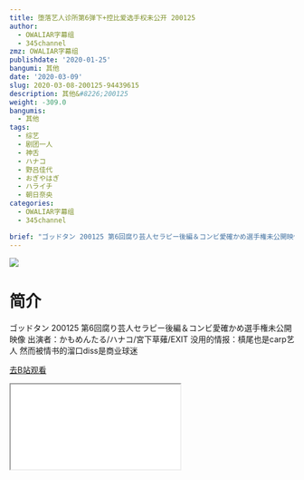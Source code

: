 ```yaml
---
title: 堕落艺人诊所第6弹下+控比爱选手权未公开 200125
author:
  - OWALIAR字幕组
  - 345channel
zmz: OWALIAR字幕组
publishdate: '2020-01-25'
bangumi: 其他
date: '2020-03-09'
slug: 2020-03-08-200125-94439615
description: 其他&#8226;200125
weight: -309.0
bangumis:
  - 其他
tags:
  - 综艺
  - 剧团一人
  - 神舌
  - ハナコ
  - 野吕佳代
  - おぎやはぎ
  - ハライチ
  - 朝日奈央
categories:
  - OWALIAR字幕组
  - 345channel

brief: "ゴッドタン 200125 第6回腐り芸人セラピー後編＆コンビ愛確かめ選手権未公開映像 出演者：かもめんたる/ハナコ/宮下草薙/EXIT 没用的情报：槙尾也是carp艺人 然而被情书的溜口diss是商业球迷"
---
```

![](https://raw.githubusercontent.com/tcgriffith/owaraisite/master/static/tmpimg/e19c20232cfc29446039b8f4ea3ccead9e980bb9.jpg.480.jpg)
# 简介  
ゴッドタン 200125 
第6回腐り芸人セラピー後編＆コンビ愛確かめ選手権未公開映像
出演者：かもめんたる/ハナコ/宮下草薙/EXIT
没用的情报：槙尾也是carp艺人 然而被情书的溜口diss是商业球迷  

[去B站观看](https://www.bilibili.com/video/av94439615/)
<div class ="resp-container"><iframe class="testiframe" src="//player.bilibili.com/player.html?aid=94439615"", scrolling="no", allowfullscreen="true" > </iframe></div> 
